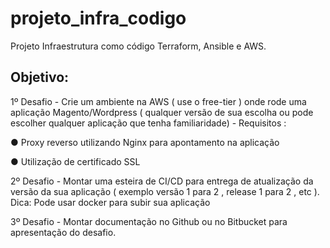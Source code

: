 # projeto_infra_codigo
Projeto Infraestrutura como código Terraform, Ansible e AWS.
## Objetivo:
1º Desafio - Crie um ambiente na AWS ( use o free-tier ) onde rode uma aplicação Magento/Wordpress (
qualquer versão de sua escolha ou pode escolher qualquer aplicação que tenha
familiaridade) - Requisitos :

● Proxy reverso utilizando Nginx para apontamento na aplicação

● Utilização de certificado SSL

2º Desafio - Montar uma esteira de CI/CD para entrega de atualização da versão da sua aplicação (
exemplo versão 1 para 2 , release 1 para 2 , etc ).
Dica: Pode usar docker para subir sua aplicação

3º Desafio -  Montar documentação no Github ou no Bitbucket para apresentação do desafio.
